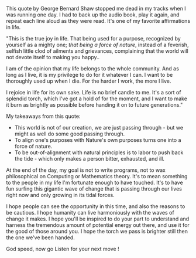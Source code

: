 This quote by George Bernard Shaw stopped me dead in my tracks when I was running one day. I had to back up the audio book, play it again, and repeat each line aloud as they were read. It's one of my favorite affirmations in life.

"This is the true joy in life. That being used for a purpose, recognized by yourself as a mighty one; *that being a force of nature*, instead of a feverish, selfish little clod of ailments and grievances, complaining that the world will not devote itself to making you happy..

I am of the opinion that my life belongs to the whole community. And as long as I live, it is my privilege to do for it whatever I can. I want to be thoroughly used up when I die. For the harder I work, the more I live.

I rejoice in life for its own sake. Life is no brief candle to me. It's a sort of splendid torch, which I've got a hold of for the moment, and I want to make it burn as brightly as possible before handing it on to future generations."

My takeaways from this quote:
 - This world is not of our creation, we are just passing through - but we might as well do some good passing through.
 - To align one's purposes with Nature's own purposes turns one into a force of nature.
 - To be out-of-alignment with natural principles is to labor to push back the tide - which only makes a person bitter, exhausted, and ill.

At the end of the day, my goal is not to write programs, not to wax philosophical on Computing or Mathematics theory. It's to mean something to the people in my life I'm fortunate enough to have touched. It's to have fun surfing this gigantic wave of change that is passing through our lives right now and only growing in its tidal forces.

I hope people can see the opportunity in this time, and also the reasons to be cautious. I hope humanity can live harmoniously with the waves of change it makes. I hope you'll be inspired to do your part to understand and harness the tremendous amount of potential energy out there, and use it for the good of those around you. I hope the torch we pass is brighter still then the one we've been handed.

God speed, now go Listen for your next move !
